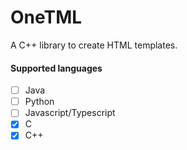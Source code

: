 # OneTML
A C++ library to create HTML templates.


#### Supported languages
  - [ ] Java 
  - [ ] Python
  - [ ] Javascript/Typescript
  - [x] C
  - [x] C++
